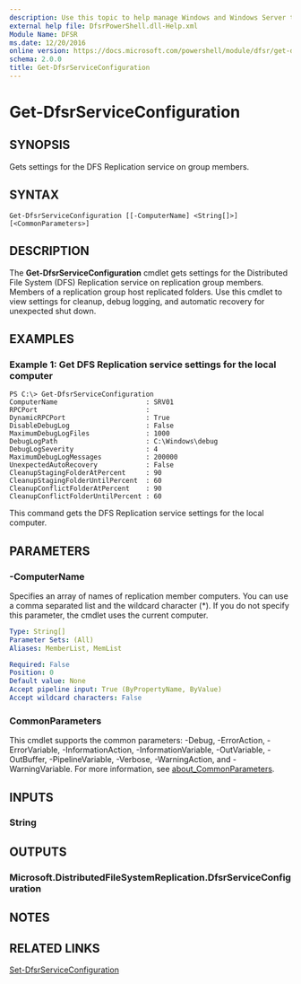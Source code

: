 ```yaml
---
description: Use this topic to help manage Windows and Windows Server technologies with Windows PowerShell.
external help file: DfsrPowerShell.dll-Help.xml
Module Name: DFSR
ms.date: 12/20/2016
online version: https://docs.microsoft.com/powershell/module/dfsr/get-dfsrserviceconfiguration?view=windowsserver2019-ps&wt.mc_id=ps-gethelp
schema: 2.0.0
title: Get-DfsrServiceConfiguration
---
```


# Get-DfsrServiceConfiguration

## SYNOPSIS
Gets settings for the DFS Replication service on group members.

## SYNTAX

```
Get-DfsrServiceConfiguration [[-ComputerName] <String[]>] [<CommonParameters>]
```

## DESCRIPTION
The **Get-DfsrServiceConfiguration** cmdlet gets settings for the Distributed File System (DFS) Replication service on replication group members.
Members of a replication group host replicated folders.
Use this cmdlet to view settings for cleanup, debug logging, and automatic recovery for unexpected shut down.

## EXAMPLES

### Example 1: Get DFS Replication service settings for the local computer
```
PS C:\> Get-DfsrServiceConfiguration
ComputerName                      : SRV01
RPCPort                           : 
DynamicRPCPort                    : True
DisableDebugLog                   : False
MaximumDebugLogFiles              : 1000
DebugLogPath                      : C:\Windows\debug
DebugLogSeverity                  : 4
MaximumDebugLogMessages           : 200000
UnexpectedAutoRecovery            : False
CleanupStagingFolderAtPercent     : 90
CleanupStagingFolderUntilPercent  : 60
CleanupConflictFolderAtPercent    : 90
CleanupConflictFolderUntilPercent : 60
```

This command gets the DFS Replication service settings for the local computer.

## PARAMETERS

### -ComputerName
Specifies an array of names of replication member computers.
You can use a comma separated list and the wildcard character (*).
If you do not specify this parameter, the cmdlet uses the current computer.

```yaml
Type: String[]
Parameter Sets: (All)
Aliases: MemberList, MemList

Required: False
Position: 0
Default value: None
Accept pipeline input: True (ByPropertyName, ByValue)
Accept wildcard characters: False
```

### CommonParameters
This cmdlet supports the common parameters: -Debug, -ErrorAction, -ErrorVariable, -InformationAction, -InformationVariable, -OutVariable, -OutBuffer, -PipelineVariable, -Verbose, -WarningAction, and -WarningVariable. For more information, see [about_CommonParameters](https://go.microsoft.com/fwlink/?LinkID=113216).

## INPUTS

### String

## OUTPUTS

### Microsoft.DistributedFileSystemReplication.DfsrServiceConfiguration

## NOTES

## RELATED LINKS

[Set-DfsrServiceConfiguration](./Set-DfsrServiceConfiguration.md)


